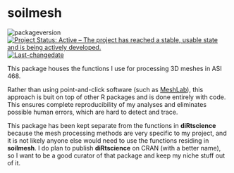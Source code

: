
<!-- README.md is generated from README.Rmd. Please edit that file -->

# soilmesh

<!-- badges: start -->

![packageversion](https://img.shields.io/badge/Package%20version-0.0.0.9006-orange.svg?style=flat-square)
[![Project Status: Active – The project has reached a stable, usable
state and is being actively
developed.](https://www.repostatus.org/badges/latest/active.svg)](https://www.repostatus.org/#active)
[![Last-changedate](https://img.shields.io/badge/last%20change-2021--02--21-yellowgreen.svg)](/commits/master)
<!-- badges: end -->

This package houses the functions I use for processing 3D meshes in ASI
468.

Rather than using point-and-click software (such as
[MeshLab](https://www.meshlab.net/)), this approach is buit on top of
other R packages and is done entirely with code. This ensures complete
reproducibility of my analyses and eliminates possible human errors,
which are hard to detect and trace.

This package has been kept separate from the functions in
**diRtscience** because the mesh processing methods are very specific to
my project, and it is not likely anyone else would need to use the
functions residing in **soilmesh**. I do plan to publish **diRtscience**
on CRAN (with a better name), so I want to be a good curator of that
package and keep my niche stuff out of it.
